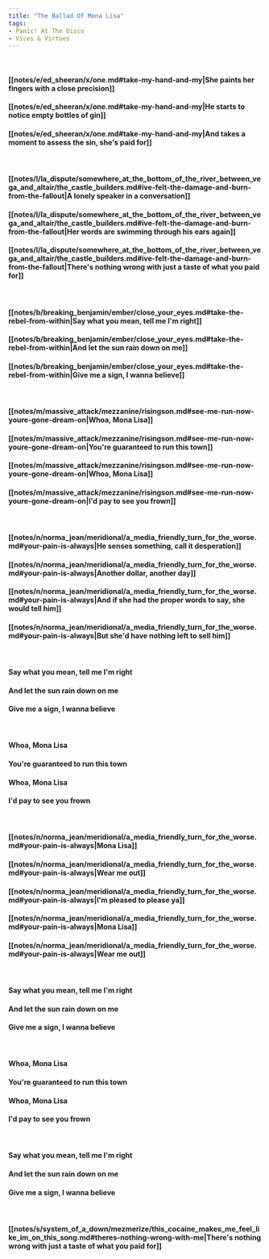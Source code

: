 ```yaml
---
title: "The Ballad Of Mona Lisa"
tags:
- Panic! At The Disco
- Vices & Virtues
---
```

&nbsp;
#### [[notes/e/ed_sheeran/x/one.md#take-my-hand-and-my|She paints her fingers with a close precision]]
#### [[notes/e/ed_sheeran/x/one.md#take-my-hand-and-my|He starts to notice empty bottles of gin]]
#### [[notes/e/ed_sheeran/x/one.md#take-my-hand-and-my|And takes a moment to assess the sin, she's paid for]]
&nbsp;
#### [[notes/l/la_dispute/somewhere_at_the_bottom_of_the_river_between_vega_and_altair/the_castle_builders.md#ive-felt-the-damage-and-burn-from-the-fallout|A lonely speaker in a conversation]]
#### [[notes/l/la_dispute/somewhere_at_the_bottom_of_the_river_between_vega_and_altair/the_castle_builders.md#ive-felt-the-damage-and-burn-from-the-fallout|Her words are swimming through his ears again]]
#### [[notes/l/la_dispute/somewhere_at_the_bottom_of_the_river_between_vega_and_altair/the_castle_builders.md#ive-felt-the-damage-and-burn-from-the-fallout|There's nothing wrong with just a taste of what you paid for]]
&nbsp;
#### [[notes/b/breaking_benjamin/ember/close_your_eyes.md#take-the-rebel-from-within|Say what you mean, tell me I'm right]]
#### [[notes/b/breaking_benjamin/ember/close_your_eyes.md#take-the-rebel-from-within|And let the sun rain down on me]]
#### [[notes/b/breaking_benjamin/ember/close_your_eyes.md#take-the-rebel-from-within|Give me a sign, I wanna believe]]
&nbsp;
#### [[notes/m/massive_attack/mezzanine/risingson.md#see-me-run-now-youre-gone-dream-on|Whoa, Mona Lisa]]
#### [[notes/m/massive_attack/mezzanine/risingson.md#see-me-run-now-youre-gone-dream-on|You're guaranteed to run this town]]
#### [[notes/m/massive_attack/mezzanine/risingson.md#see-me-run-now-youre-gone-dream-on|Whoa, Mona Lisa]]
#### [[notes/m/massive_attack/mezzanine/risingson.md#see-me-run-now-youre-gone-dream-on|I'd pay to see you frown]]
&nbsp;
#### [[notes/n/norma_jean/meridional/a_media_friendly_turn_for_the_worse.md#your-pain-is-always|He senses something, call it desperation]]
#### [[notes/n/norma_jean/meridional/a_media_friendly_turn_for_the_worse.md#your-pain-is-always|Another dollar, another day]]
#### [[notes/n/norma_jean/meridional/a_media_friendly_turn_for_the_worse.md#your-pain-is-always|And if she had the proper words to say, she would tell him]]
#### [[notes/n/norma_jean/meridional/a_media_friendly_turn_for_the_worse.md#your-pain-is-always|But she'd have nothing left to sell him]]
&nbsp;
#### Say what you mean, tell me I'm right
#### And let the sun rain down on me
#### Give me a sign, I wanna believe
&nbsp;
#### Whoa, Mona Lisa
#### You're guaranteed to run this town
#### Whoa, Mona Lisa
#### I'd pay to see you frown
&nbsp;
#### [[notes/n/norma_jean/meridional/a_media_friendly_turn_for_the_worse.md#your-pain-is-always|Mona Lisa]]
#### [[notes/n/norma_jean/meridional/a_media_friendly_turn_for_the_worse.md#your-pain-is-always|Wear me out]]
#### [[notes/n/norma_jean/meridional/a_media_friendly_turn_for_the_worse.md#your-pain-is-always|I'm pleased to please ya]]
#### [[notes/n/norma_jean/meridional/a_media_friendly_turn_for_the_worse.md#your-pain-is-always|Mona Lisa]]
#### [[notes/n/norma_jean/meridional/a_media_friendly_turn_for_the_worse.md#your-pain-is-always|Wear me out]]
&nbsp;
#### Say what you mean, tell me I'm right
#### And let the sun rain down on me
#### Give me a sign, I wanna believe
&nbsp;
#### Whoa, Mona Lisa
#### You're guaranteed to run this town
#### Whoa, Mona Lisa
#### I'd pay to see you frown
&nbsp;
#### Say what you mean, tell me I'm right
#### And let the sun rain down on me
#### Give me a sign, I wanna believe
&nbsp;
#### [[notes/s/system_of_a_down/mezmerize/this_cocaine_makes_me_feel_like_im_on_this_song.md#theres-nothing-wrong-with-me|There's nothing wrong with just a taste of what you paid for]]
